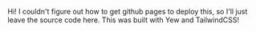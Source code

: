 Hi! I couldn't figure out how to get github pages to deploy this, so I'll just leave the source code here. This was built with Yew and TailwindCSS!

